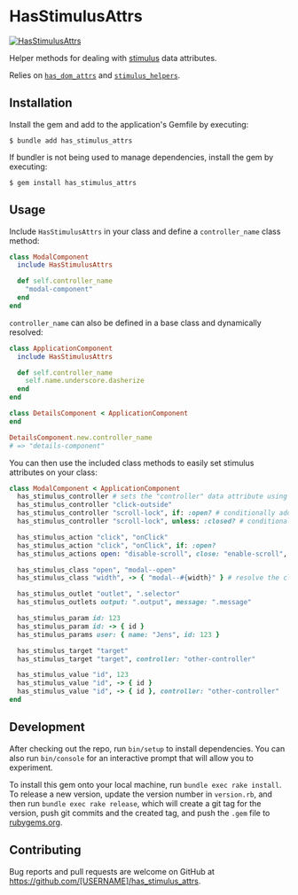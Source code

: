 # HasStimulusAttrs

[![HasStimulusAttrs](https://github.com/tomasc/has_stimulus_attrs/actions/workflows/ruby.yml/badge.svg)](https://github.com/tomasc/has_stimulus_attrs/actions/workflows/ruby.yml)

Helper methods for dealing with [stimulus](https://stimulus.hotwired.dev/) data attributes.

Relies on [`has_dom_attrs`](github.com/tomasc/has_dom_attrs) and [`stimulus_helpers`](github.com/tomasc/stimulus_helpers).

## Installation

Install the gem and add to the application's Gemfile by executing:

    $ bundle add has_stimulus_attrs

If bundler is not being used to manage dependencies, install the gem by executing:

    $ gem install has_stimulus_attrs

## Usage

Include `HasStimulusAttrs` in your class and define a `controller_name` class method:

```ruby
class ModalComponent
  include HasStimulusAttrs

  def self.controller_name
    "modal-component"
  end
end
```

`controller_name` can also be defined in a base class and dynamically resolved:

```ruby
class ApplicationComponent
  include HasStimulusAttrs

  def self.controller_name
    self.name.underscore.dasherize
  end
end

class DetailsComponent < ApplicationComponent
end

DetailsComponent.new.controller_name
# => "details-component"
```

You can then use the included class methods to easily set stimulus attributes on
your class:

```ruby
class ModalComponent < ApplicationComponent
  has_stimulus_controller # sets the "controller" data attribute using :controller_name by default
  has_stimulus_controller "click-outside"
  has_stimulus_controller "scroll-lock", if: :open? # conditionally add the controller
  has_stimulus_controller "scroll-lock", unless: :closed? # conditionally add the controller

  has_stimulus_action "click", "onClick"
  has_stimulus_action "click", "onClick", if: :open?
  has_stimulus_actions open: "disable-scroll", close: "enable-scroll", controller: "scroll-lock", if: :open?

  has_stimulus_class "open", "modal--open"
  has_stimulus_class "width", -> { "modal--#{width}" } # resolve the class name dynamically

  has_stimulus_outlet "outlet", ".selector"
  has_stimulus_outlets output: ".output", message: ".message"

  has_stimulus_param id: 123
  has_stimulus_param id: -> { id }
  has_stimulus_params user: { name: "Jens", id: 123 }

  has_stimulus_target "target"
  has_stimulus_target "target", controller: "other-controller"

  has_stimulus_value "id", 123
  has_stimulus_value "id", -> { id }
  has_stimulus_value "id", -> { id }, controller: "other-controller"
end
```

## Development

After checking out the repo, run `bin/setup` to install dependencies. You can also run `bin/console` for an interactive prompt that will allow you to experiment.

To install this gem onto your local machine, run `bundle exec rake install`. To release a new version, update the version number in `version.rb`, and then run `bundle exec rake release`, which will create a git tag for the version, push git commits and the created tag, and push the `.gem` file to [rubygems.org](https://rubygems.org).

## Contributing

Bug reports and pull requests are welcome on GitHub at https://github.com/[USERNAME]/has_stimulus_attrs.
